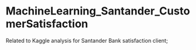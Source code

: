 # MachineLearning_Santander_CustomerSatisfaction
Related to Kaggle analysis for Santander Bank satisfaction client;
